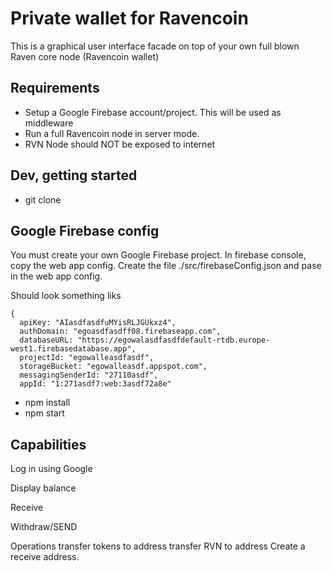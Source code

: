 # Private wallet for Ravencoin
This is a graphical user interface facade on top of your own full blown Raven core node (Ravencoin wallet)

## Requirements
 - Setup a Google Firebase account/project. This will be used as middleware
 - Run a full Ravencoin node in server mode.
 - RVN Node should NOT be exposed to internet

## Dev, getting started
* git clone
## Google Firebase config
You must create your own Google Firebase project.
In firebase console, copy the web app config.
Create the file ./src/firebaseConfig.json and pase in the web app config.

Should look something liks
```
{
  apiKey: "AIasdfasdfuMYisRLJGUkxz4",
  authDomain: "egoasdfasdff08.firebaseapp.com",
  databaseURL: "https://egowalasdfasdfdefault-rtdb.europe-west1.firebasedatabase.app",
  projectId: "egowalleasdfasdf",
  storageBucket: "egowalleasdf.appspot.com",
  messagingSenderId: "27110asdf",
  appId: "1:271asdf7:web:3asdf72a8e"
```

* npm install
* npm start

## Capabilities
Log in using Google 

Display balance

Receive

Withdraw/SEND

Operations
transfer tokens to address
transfer RVN to address
Create a receive address.